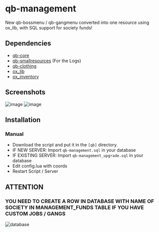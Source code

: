 # qb-management

New qb-bossmenu / qb-gangmenu converted into one resource using ox_lib, with SQL support for society funds!

## Dependencies

- [qb-core](https://github.com/Qbox-project/qb-core)
- [qb-smallresources](https://github.com/Qbox-project/qb-smallresources) (For the Logs)
- [qb-clothing](https://github.com/Qbox-project/qb-clothing)
- [ox_lib](https://github.com/overextended/ox_lib)
- [ox_inventory](https://github.com/overextended/ox_inventory)

## Screenshots

![image](https://i.imgur.com/HoI8vQZ.png)
![image](https://i.imgur.com/1QM00kh.png)

## Installation

### Manual

- Download the script and put it in the `[qb]` directory.
- IF NEW SERVER: Import `qb-management.sql` in your database
- IF EXISTING SERVER: Import `qb-management_upgrade.sql` in your database
- Edit config.lua with coords
- Restart Script / Server

## ATTENTION

### YOU NEED TO CREATE A ROW IN DATABASE WITH NAME OF SOCIETY IN MANAGEMENT_FUNDS TABLE IF YOU HAVE CUSTOM JOBS / GANGS

![database](https://i.imgur.com/6cd3NLU.png)